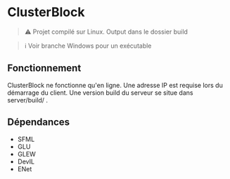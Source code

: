 # ClusterBlock

> :warning: Projet compilé sur Linux. Output dans le dossier build

> ℹ️ Voir branche Windows pour un exécutable

## Fonctionnement
ClusterBlock ne fonctionne qu'en ligne. Une adresse IP est requise lors du démarrage du client. Une version build du serveur se situe dans server/build/ .


## Dépendances
- SFML
- GLU
- GLEW
- DevIL
- ENet
